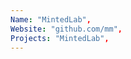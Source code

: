 ```yaml
--- 
Name: "MintedLab", 
Website: "github.com/mm", 
Projects: "MintedLab",
--- 
```

<!--lang:en--> 

<!--lang:es--] 

<!--lang:de--] 

<!--lang:fr--] 

<!--lang:pl--] 

<!--lang:uk--] 

[!--lang:*--> 